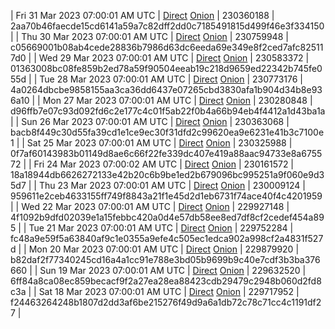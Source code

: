 | Fri 31 Mar 2023 07:00:01 AM UTC | [Direct](https://oshi.at/SMMZ) [Onion](http://5ety7tpkim5me6eszuwcje7bmy25pbtrjtue7zkqqgziljwqy3rrikqd.onion/SMMZ) | 230360188 | 2aa70b46faecde15cd6141a59a7c82dff2dd0c7185491815d499f46e3f334150 | 
| Thu 30 Mar 2023 07:00:01 AM UTC | [Direct](https://oshi.at/LjSH) [Onion](http://5ety7tpkim5me6eszuwcje7bmy25pbtrjtue7zkqqgziljwqy3rrikqd.onion/LjSH) | 230759948 | c05669001b08ab4cede28836b7986d63dc6eeda69e349e8f2ced7afc825117d0 | 
| Wed 29 Mar 2023 07:00:01 AM UTC | [Direct](https://oshi.at/VjfT) [Onion](http://5ety7tpkim5me6eszuwcje7bmy25pbtrjtue7zkqqgziljwqy3rrikqd.onion/VjfT) | 230583372 | 01363008bc08fe859b2ed78a59f90504eeab19c218d9659ed22342b745fe055d | 
| Tue 28 Mar 2023 07:00:01 AM UTC | [Direct](https://oshi.at/AePt) [Onion](http://5ety7tpkim5me6eszuwcje7bmy25pbtrjtue7zkqqgziljwqy3rrikqd.onion/AePt) | 230773176 | 4a0264dbcbe9858155aa3ca36dd6437e07265cbd3830afa1b904d34b8e936a10 | 
| Mon 27 Mar 2023 07:00:01 AM UTC | [Direct](https://oshi.at/QEFa) [Onion](http://5ety7tpkim5me6eszuwcje7bmy25pbtrjtue7zkqqgziljwqy3rrikqd.onion/QEFa) | 230280848 | d96ffb7e07c93d092fd6c2e177c4c01f5ab22f0b4a66b94eb4f4412a1d43ba1a | 
| Sun 26 Mar 2023 07:00:01 AM UTC | [Direct](https://oshi.at/rJRo) [Onion](http://5ety7tpkim5me6eszuwcje7bmy25pbtrjtue7zkqqgziljwqy3rrikqd.onion/rJRo) | 230363068 | bacb8f449c30d55fa39cd1e1ce9ec30f31dfd2c99620ea9e6231e41b3c7100e1 | 
| Sat 25 Mar 2023 07:00:01 AM UTC | [Direct](https://oshi.at/crts) [Onion](http://5ety7tpkim5me6eszuwcje7bmy25pbtrjtue7zkqqgziljwqy3rrikqd.onion/crts) | 230325988 | 0f7af60143983b01149d8ae6c66f22fe339dc407e419a88aac94733e8a675572 | 
| Fri 24 Mar 2023 07:00:02 AM UTC | [Direct](https://oshi.at/Bedq) [Onion](http://5ety7tpkim5me6eszuwcje7bmy25pbtrjtue7zkqqgziljwqy3rrikqd.onion/Bedq) | 230161572 | 18a18944db6626272133e42b20c6b9be1ed2b679096bc995251a9f060e9d35d7 | 
| Thu 23 Mar 2023 07:00:01 AM UTC | [Direct](https://oshi.at/JkJR) [Onion](http://5ety7tpkim5me6eszuwcje7bmy25pbtrjtue7zkqqgziljwqy3rrikqd.onion/JkJR) | 230009124 | 959611e2ceb4633155ff749f8843a21f1e45d2d1eb6731f74ace40f4c4201959 | 
| Wed 22 Mar 2023 07:00:01 AM UTC | [Direct](https://oshi.at/nVBk) [Onion](http://5ety7tpkim5me6eszuwcje7bmy25pbtrjtue7zkqqgziljwqy3rrikqd.onion/nVBk) | 229927148 | 4f1092b9dfd02039e1a15febbc420a0d4e57db58ee8ed7df8cf2cedef454a895 | 
| Tue 21 Mar 2023 07:00:01 AM UTC | [Direct](https://oshi.at/yguD) [Onion](http://5ety7tpkim5me6eszuwcje7bmy25pbtrjtue7zkqqgziljwqy3rrikqd.onion/yguD) | 229752284 | fc48a9e59f5a63840af9c1e0355a9efe4c505ec1edca902a998cf2a4831f527d | 
| Mon 20 Mar 2023 07:00:01 AM UTC | [Direct](https://oshi.at/ciFP) [Onion](http://5ety7tpkim5me6eszuwcje7bmy25pbtrjtue7zkqqgziljwqy3rrikqd.onion/ciFP) | 229879920 | b82daf2f77340245cd16a4a1cc91e788e3bd05b9699b9c40e7cdf3b3ba376660 | 
| Sun 19 Mar 2023 07:00:01 AM UTC | [Direct](https://oshi.at/dxdK) [Onion](http://5ety7tpkim5me6eszuwcje7bmy25pbtrjtue7zkqqgziljwqy3rrikqd.onion/dxdK) | 229632520 | 6ff84a8ca08ec859becacf9f2a27ea28ea88423cdb29479c2948b060d2fd8c3a | 
| Sat 18 Mar 2023 07:00:01 AM UTC | [Direct](https://oshi.at/tgtt) [Onion](http://5ety7tpkim5me6eszuwcje7bmy25pbtrjtue7zkqqgziljwqy3rrikqd.onion/tgtt) | 229717952 | f24463264248b1807d2dd3af6be215276f49d9a6a1db72c78c71cc4c1191df27 | 
